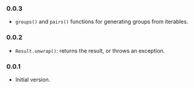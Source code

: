 ### 0.0.3
- `groups()` and `pairs()` functions for generating groups from iterables.

### 0.0.2
- `Result.unwrap()`: returns the result, or throws an exception.

### 0.0.1
- Initial version.

